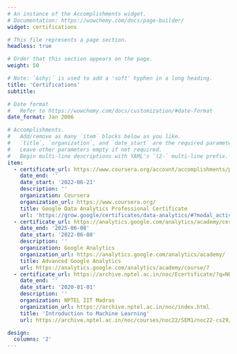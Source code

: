 ```yaml
---
# An instance of the Accomplishments widget.
# Documentation: https://wowchemy.com/docs/page-builder/
widget: certifications

# This file represents a page section.
headless: true

# Order that this section appears on the page.
weight: 50

# Note: `&shy;` is used to add a 'soft' hyphen in a long heading.
title: 'Certifications'
subtitle:

# Date format
#   Refer to https://wowchemy.com/docs/customization/#date-format
date_format: Jan 2006

# Accomplishments.
#   Add/remove as many `item` blocks below as you like.
#   `title`, `organization`, and `date_start` are the required parameters.
#   Leave other parameters empty if not required.
#   Begin multi-line descriptions with YAML's `|2-` multi-line prefix.
item:
  - certificate_url: https://www.coursera.org/account/accomplishments/professional-cert/XXRF32XZ5454
    date_end: ''
    date_start: '2022-06-21'
    description: ''
    organization: Coursera
    organization_url: https://www.coursera.org/
    title: Google Data Analytics Professional Certificate
    url: 'https://grow.google/certificates/data-analytics/#?modal_active=none'
  - certificate_url: https://analytics.google.com/analytics/academy/certificate/HfZ21mLOQkaMTSv4Yp439Q
    date_end: '2025-06-08'
    date_start: '2022-06-08'
    description: ''
    organization: Google Analytics
    organization_url: https://analytics.google.com/analytics/academy/
    title: Advanced Google Analytics
    url: https://analytics.google.com/analytics/academy/course/7
  - certificate_url: https://archive.nptel.ac.in/noc/Ecertificate/?q=NPTEL20CS29S1PC801843
    date_end: ''
    date_start: '2020-01-01'
    description: ''
    organization: NPTEL IIT Madras
    organization_url: https://archive.nptel.ac.in/noc/index.html
    title: 'Introduction to Machine Learning'
    url: https://archive.nptel.ac.in/noc/courses/noc22/SEM1/noc22-cs29/

design:
  columns: '2'
---
```

